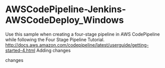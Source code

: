 # AWSCodePipeline-Jenkins-AWSCodeDeploy_Windows
Use this sample when creating a four-stage pipeline in AWS CodePipeline while following the Four Stage Pipeline Tutorial. http://docs.aws.amazon.com/codepipeline/latest/userguide/getting-started-4.html
Adding changes


changes
